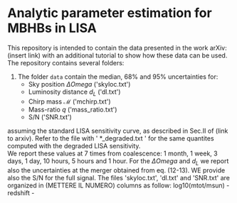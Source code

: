# Analytic parameter estimation for MBHBs in LISA

This repository is intended to contain the data presented in the work arXiv: (insert link) with an additional tutorial to show how these data can be used. <br />
The repository contains several folders:

1. The folder `data` contain the median, $68\%$ and $95\%$ uncertainties for:
    - Sky position $\Delta Omega$ ('skyloc.txt')
    - Luminosity distance $d_L$ ('dl.txt')
    - Chirp mass $\mathcal{M}$ ('mchirp.txt')
    - Mass-ratio $q$ ('mass_ratio.txt')
    - S/N ('SNR.txt')
    
assuming the standard LISA sensitivity curve, as described in Sec.II of (link to arxiv). Refer to the file with ' *_degraded.txt ' for the same quantites computed with the degraded LISA sensitivity. <br />
We report these values at 7 times from coalescence: 1 month, 1 week, 3 days, 1 day, 10 hours, 5 hours and 1 hour.
For the $\Delta Omega$ and $d_L$ we report also the uncertainties at the merger obtained from eq. (12-13). WE provide also the S/N for the full signal.
The files 'skyloc.txt', 'dl.txt' and 'SNR.txt' are organized in (METTERE IL NUMERO) columns as follow:
log10(mtot/msun) - redshift - 


